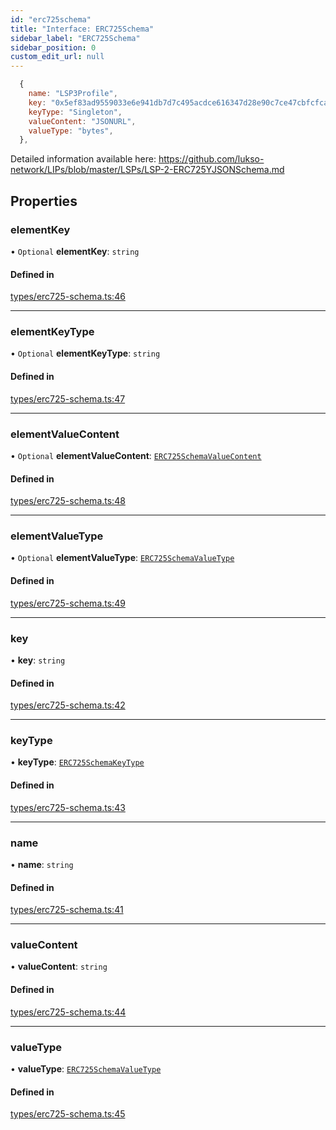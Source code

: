 ```yaml
---
id: "erc725schema"
title: "Interface: ERC725Schema"
sidebar_label: "ERC725Schema"
sidebar_position: 0
custom_edit_url: null
---
```


```javascript title=Example
  {
    name: "LSP3Profile",
    key: "0x5ef83ad9559033e6e941db7d7c495acdce616347d28e90c7ce47cbfcfcad3bc5",
    keyType: "Singleton",
    valueContent: "JSONURL",
    valueType: "bytes",
  },
```

Detailed information available here: https://github.com/lukso-network/LIPs/blob/master/LSPs/LSP-2-ERC725YJSONSchema.md

## Properties

### elementKey

• `Optional` **elementKey**: `string`

#### Defined in

[types/erc725-schema.ts:46](https://github.com/rryter/erc725.js/blob/49ae9c6/src/types/erc725-schema.ts#L46)

___

### elementKeyType

• `Optional` **elementKeyType**: `string`

#### Defined in

[types/erc725-schema.ts:47](https://github.com/rryter/erc725.js/blob/49ae9c6/src/types/erc725-schema.ts#L47)

___

### elementValueContent

• `Optional` **elementValueContent**: [`ERC725SchemaValueContent`](../index.md#erc725schemavaluecontent)

#### Defined in

[types/erc725-schema.ts:48](https://github.com/rryter/erc725.js/blob/49ae9c6/src/types/erc725-schema.ts#L48)

___

### elementValueType

• `Optional` **elementValueType**: [`ERC725SchemaValueType`](../index.md#erc725schemavaluetype)

#### Defined in

[types/erc725-schema.ts:49](https://github.com/rryter/erc725.js/blob/49ae9c6/src/types/erc725-schema.ts#L49)

___

### key

• **key**: `string`

#### Defined in

[types/erc725-schema.ts:42](https://github.com/rryter/erc725.js/blob/49ae9c6/src/types/erc725-schema.ts#L42)

___

### keyType

• **keyType**: [`ERC725SchemaKeyType`](../index.md#erc725schemakeytype)

#### Defined in

[types/erc725-schema.ts:43](https://github.com/rryter/erc725.js/blob/49ae9c6/src/types/erc725-schema.ts#L43)

___

### name

• **name**: `string`

#### Defined in

[types/erc725-schema.ts:41](https://github.com/rryter/erc725.js/blob/49ae9c6/src/types/erc725-schema.ts#L41)

___

### valueContent

• **valueContent**: `string`

#### Defined in

[types/erc725-schema.ts:44](https://github.com/rryter/erc725.js/blob/49ae9c6/src/types/erc725-schema.ts#L44)

___

### valueType

• **valueType**: [`ERC725SchemaValueType`](../index.md#erc725schemavaluetype)

#### Defined in

[types/erc725-schema.ts:45](https://github.com/rryter/erc725.js/blob/49ae9c6/src/types/erc725-schema.ts#L45)
